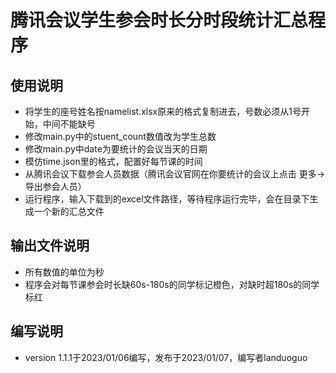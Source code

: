 # 腾讯会议学生参会时长分时段统计汇总程序

## 使用说明
* 将学生的座号姓名按namelist.xlsx原来的格式复制进去，号数必须从1号开始，中间不能缺号 
* 修改main.py中的stuent_count数值改为学生总数 
* 修改main.py中date为要统计的会议当天的日期 
* 模仿time.json里的格式，配置好每节课的时间 
* 从腾讯会议下载参会人员数据（腾讯会议官网在你要统计的会议上点击 更多->导出参会人员） 
* 运行程序，输入下载到的excel文件路径，等待程序运行完毕，会在目录下生成一个新的汇总文件

## 输出文件说明
* 所有数值的单位为秒
* 程序会对每节课参会时长缺60s-180s的同学标记橙色，对缺时超180s的同学标红

## 编写说明
* version 1.1.1于2023/01/06编写，发布于2023/01/07，编写者landuoguo
